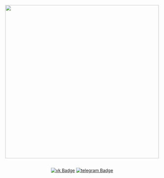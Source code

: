 <div id="header" align="center">
 <img src="https://media.giphy.com/media/WUTywPPYZpdDChyBaZ/giphy.gif" width="500"/>
 <div id="badges">
  <br>
  
  <a href='#'><img src="https://img.shields.io/badge/vkontakte-blue?logo=VK&logoColor=white" alt="vk Badge"/></a>
  <a href='#'><img src="https://img.shields.io/badge/telegram-blue?logo=telegram&logoColor=white" alt="telegram Badge"/></a>
  
</div>
</div>


